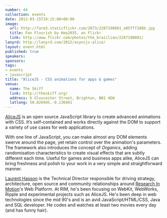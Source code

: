 ```yaml
---
number: 44
collection: events
date: 2012-03-15T19:15:00+00:00
image: 
  url: http://farm3.staticflickr.com/2073/2287190881_e05fff188b.jpg
  title: Fan Flourish by Heo2035, on Flickr
  link: http://www.flickr.com/photos/the_brazilian/2287190881/
lanyrd: http://lanyrd.com/2012/asyncjs-alice/
layout: event.html
published: true
speakers: 
sponsors: 
tags: 
- events
- javascript
title: "AliceJS - CSS animations for apps & games"
venue: 
  name: The Skiff
  link: http://theskiff.org/
  address: 6 Gloucester Street, Brighton, BN1 4EW
  latlong: 50.826945,-0.136401
---
```


<p><a href="http://blackberry.github.com/Alice">AliceJS</a> is an open source JavaScript library to <span class="summary">create advanced animations with CSS</span>. It’s self-contained and works directly against the DOM to support a variety of use cases for web applications.</p>

<p>With one line of JavaScript, you can make almost any DOM elements swerve around the page, yet retain control over the animation's parameters. The framework also introduces the concept of <em>Organics</em>, adding randomisation characteristics to create visual effects that are subtly different each time. Useful for games and business apps alike, AliceJS can bring freshness and polish to your work in a very simple and straightforward manner.</p>

<p><a href="https://twitter.com/ldhasson">Laurent Hasson</a> is the Technical Director responsible for driving strategy, architecture, open source and community relationships around <a href="http://www.rim.com">Research In Motion</a>'s Web Platform. At RIM, he's been focusing on WebKit, WebWorks, Ripple and experimental projects such as AliceJS. He's been deep in web technologies since the mid 90's and is an avid JavaScript/HTML/CSS, Java and SQL developer. He codes and watches at least two movies every day (and has funny hair).</p>
